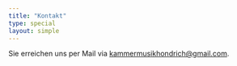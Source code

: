 ```yaml
---
title: "Kontakt"
type: special
layout: simple
---
```


Sie erreichen uns per Mail via <a href="mailto:kammermusikhondrich@gmail.com">kammermusikhondrich@gmail.com</a>.


















